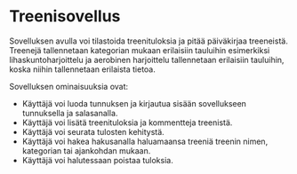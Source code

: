 # Treenisovellus

Sovelluksen avulla voi tilastoida treenituloksia ja pitää päiväkirjaa treeneistä. Treenejä tallennetaan kategorian mukaan erilaisiin
tauluihin esimerkiksi lihaskuntoharjoittelu ja aerobinen harjoittelu tallennetaan erilaisiin tauluihin, koska niihin tallennetaan
erilaista tietoa.

Sovelluksen ominaisuuksia ovat: 

- Käyttäjä voi luoda tunnuksen ja kirjautua sisään sovellukseen tunnuksella ja salasanalla.
- Käyttäjä voi lisätä treenituloksia ja kommentteja treenistä.
- Käyttäjä voi seurata tulosten kehitystä.
- Käyttäjä voi hakea hakusanalla haluamaansa treeniä treenin nimen, kategorian tai ajankohdan mukaan.
- Käyttäjä voi halutessaan poistaa tuloksia.
